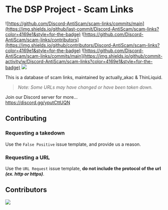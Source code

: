 # The DSP Project - Scam Links
![https://github.com/Discord-AntiScam/scam-links/commits/main](https://img.shields.io/github/last-commit/Discord-AntiScam/scam-links?color=4169e1&style=for-the-badge)
![https://github.com/Discord-AntiScam/scam-links/contributors](https://img.shields.io/github/contributors/Discord-AntiScam/scam-links?color=4169e1&style=for-the-badge)
![https://github.com/Discord-AntiScam/scam-links/commits/main](https://img.shields.io/github/commit-activity/w/Discord-AntiScam/scam-links?color=4169e1&style=for-the-badge)
![](https://img.shields.io/github/repo-size/Discord-AntiScam/scam-links?color=4169e1&style=for-the-badge)

This is a database of scam links, maintained by actually_akac & ThinLiquid.<br>
> *Note: Some URLs may have changed or have been taken down.*

Join our Discord server for more...<br> 
https://discord.gg/yputCttUQN

## Contributing
### Requesting a takedown
Use the `False Positive` issue template, and provide us a reason.

### Requesting a URL
Use the `URL Request` issue template, **do not include the protocol of the url ___(ex. http or https)___**.

## Contributors
<img src="https://contrib.rocks/image?repo=Discord-AntiScam/scam-links">

